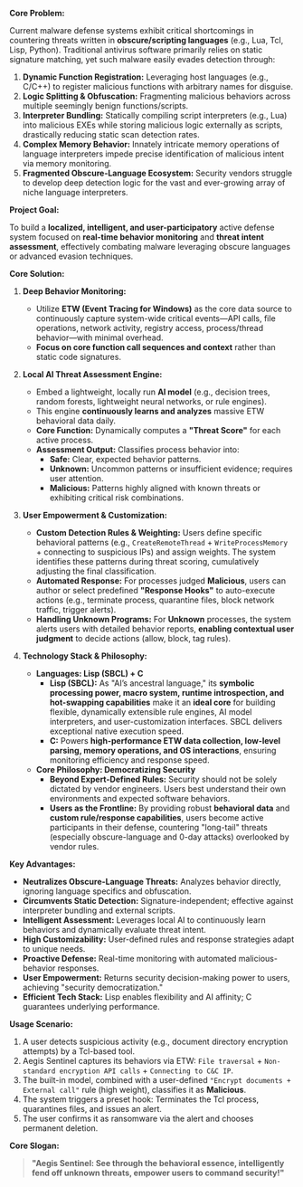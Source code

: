**Core Problem:**  

Current malware defense systems exhibit critical shortcomings in countering threats written in **obscure/scripting languages** (e.g., Lua, Tcl, Lisp, Python). Traditional antivirus software primarily relies on static signature matching, yet such malware easily evades detection through:  

1.  **Dynamic Function Registration:** Leveraging host languages (e.g., C/C++) to register malicious functions with arbitrary names for disguise.  
2.  **Logic Splitting & Obfuscation:** Fragmenting malicious behaviors across multiple seemingly benign functions/scripts.  
3.  **Interpreter Bundling:** Statically compiling script interpreters (e.g., Lua) into malicious EXEs while storing malicious logic externally as scripts, drastically reducing static scan detection rates.  
4.  **Complex Memory Behavior:** Innately intricate memory operations of language interpreters impede precise identification of malicious intent via memory monitoring.  
5.  **Fragmented Obscure-Language Ecosystem:** Security vendors struggle to develop deep detection logic for the vast and ever-growing array of niche language interpreters.  

**Project Goal:**  

To build a **localized, intelligent, and user-participatory** active defense system focused on **real-time behavior monitoring** and **threat intent assessment**, effectively combating malware leveraging obscure languages or advanced evasion techniques.  

**Core Solution:**  

1.  **Deep Behavior Monitoring:**  
    *   Utilize **ETW (Event Tracing for Windows)** as the core data source to continuously capture system-wide critical events—API calls, file operations, network activity, registry access, process/thread behavior—with minimal overhead.  
    *   **Focus on core function call sequences and context** rather than static code signatures.  

2.  **Local AI Threat Assessment Engine:**  
    *   Embed a lightweight, locally run **AI model** (e.g., decision trees, random forests, lightweight neural networks, or rule engines).  
    *   This engine **continuously learns and analyzes** massive ETW behavioral data daily.  
    *   **Core Function:** Dynamically computes a **"Threat Score"** for each active process.  
    *   **Assessment Output:** Classifies process behavior into:  
        *   **Safe:** Clear, expected behavior patterns.  
        *   **Unknown:** Uncommon patterns or insufficient evidence; requires user attention.  
        *   **Malicious:** Patterns highly aligned with known threats or exhibiting critical risk combinations.  

3.  **User Empowerment & Customization:**  
    *   **Custom Detection Rules & Weighting:** Users define specific behavioral patterns (e.g., `CreateRemoteThread` + `WriteProcessMemory` + connecting to suspicious IPs) and assign weights. The system identifies these patterns during threat scoring, cumulatively adjusting the final classification.  
    *   **Automated Response:** For processes judged **Malicious**, users can author or select predefined **"Response Hooks"** to auto-execute actions (e.g., terminate process, quarantine files, block network traffic, trigger alerts).  
    *   **Handling Unknown Programs:** For **Unknown** processes, the system alerts users with detailed behavior reports, **enabling contextual user judgment** to decide actions (allow, block, tag rules).  

4.  **Technology Stack & Philosophy:**  
    *   **Languages: Lisp (SBCL) + C**  
        *   **Lisp (SBCL):** As "AI’s ancestral language," its **symbolic processing power, macro system, runtime introspection, and hot-swapping capabilities** make it an **ideal core** for building flexible, dynamically extensible rule engines, AI model interpreters, and user-customization interfaces. SBCL delivers exceptional native execution speed.  
        *   **C:** Powers **high-performance ETW data collection, low-level parsing, memory operations, and OS interactions**, ensuring monitoring efficiency and response speed.  
    *   **Core Philosophy: Democratizing Security**  
        *   **Beyond Expert-Defined Rules:** Security should not be solely dictated by vendor engineers. Users best understand their own environments and expected software behaviors.  
        *   **Users as the Frontline:** By providing robust **behavioral data** and **custom rule/response capabilities**, users become active participants in their defense, countering "long-tail" threats (especially obscure-language and 0-day attacks) overlooked by vendor rules.  

**Key Advantages:**  

*   **Neutralizes Obscure-Language Threats:** Analyzes behavior directly, ignoring language specifics and obfuscation.  
*   **Circumvents Static Detection:** Signature-independent; effective against interpreter bundling and external scripts.  
*   **Intelligent Assessment:** Leverages local AI to continuously learn behaviors and dynamically evaluate threat intent.  
*   **High Customizability:** User-defined rules and response strategies adapt to unique needs.  
*   **Proactive Defense:** Real-time monitoring with automated malicious-behavior responses.  
*   **User Empowerment:** Returns security decision-making power to users, achieving "security democratization."  
*   **Efficient Tech Stack:** Lisp enables flexibility and AI affinity; C guarantees underlying performance.  

**Usage Scenario:**  

1.  A user detects suspicious activity (e.g., document directory encryption attempts) by a Tcl-based tool.  
2.  Aegis Sentinel captures its behaviors via ETW: `File traversal` + `Non-standard encryption API calls` + `Connecting to C&C IP`.  
3.  The built-in model, combined with a user-defined `"Encrypt documents + External call"` rule (high weight), classifies it as **Malicious**.  
4.  The system triggers a preset hook: Terminates the Tcl process, quarantines files, and issues an alert.  
5.  The user confirms it as ransomware via the alert and chooses permanent deletion.  

**Core Slogan:**  
> **"Aegis Sentinel: See through the behavioral essence, intelligently fend off unknown threats, empower users to command security!"**  
